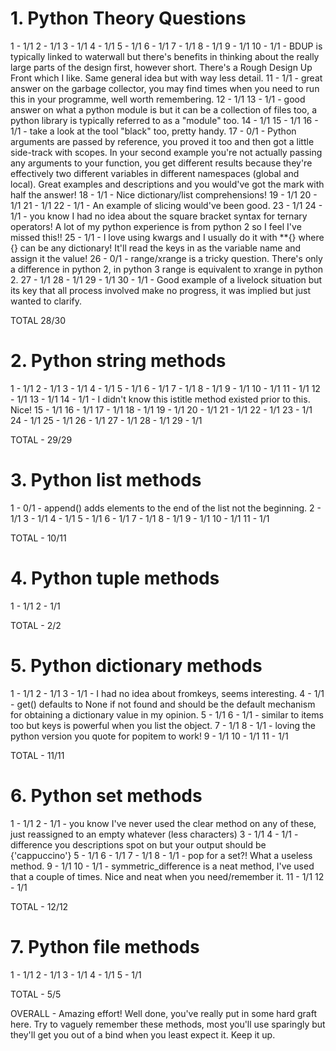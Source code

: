 # 1. Python Theory Questions

1 - 1/1
2 - 1/1
3 - 1/1
4 - 1/1
5 - 1/1
6 - 1/1
7 - 1/1
8 - 1/1
9 - 1/1
10 - 1/1 - BDUP is typically linked to waterwall but there's benefits in thinking about the really large parts of the design first, however short. There's a Rough Design Up Front which I like. Same general idea but with way less detail.
11 - 1/1 - great answer on the garbage collector, you may find times when you need to run this in your programme, well worth remembering.
12 - 1/1
13 - 1/1 - good answer on what a python module is but it can be a collection of files too, a python library is typically referred to as a "module" too.
14 - 1/1
15 - 1/1
16 - 1/1 - take a look at the tool "black" too, pretty handy.
17 - 0/1 - Python arguments are passed by reference, you proved it too and then got a little side-track with scopes. In your second example you're not actually passing any arguments to your function, you get different results because they're effectively two different variables in different namespaces (global and local). Great examples and descriptions and you would've got the mark with half the answer!
18 - 1/1 - Nice dictionary/list comprehensions!
19 - 1/1
20 - 1/1
21 - 1/1
22 - 1/1 - An example of slicing would've been good.
23 - 1/1
24 - 1/1 - you know I had no idea about the square bracket syntax for ternary operators! A lot of my python experience is from python 2 so I feel I've missed this!!
25 - 1/1 - I love using kwargs and I usually do it with **{} where {} can be any dictionary! It'll read the keys in as the variable name and assign it the value!
26 - 0/1 - range/xrange is a tricky question. There's only a difference in python 2, in python 3 range is equivalent to xrange in python 2.
27 - 1/1
28 - 1/1
29 - 1/1
30 - 1/1 - Good example of a livelock situation but its key that all process involved make no progress, it was implied but just wanted to clarify.

TOTAL 28/30

# 2. Python string methods

1 - 1/1
2 - 1/1
3 - 1/1
4 - 1/1
5 - 1/1
6 - 1/1
7 - 1/1
8 - 1/1
9 - 1/1
10 - 1/1
11 - 1/1
12 - 1/1
13 - 1/1
14 - 1/1 - I didn't know this istitle method existed prior to this. Nice!
15 - 1/1
16 - 1/1
17 - 1/1
18 - 1/1
19 - 1/1
20 - 1/1
21 - 1/1
22 - 1/1
23 - 1/1
24 - 1/1
25 - 1/1
26 - 1/1
27 - 1/1
28 - 1/1
29 - 1/1

TOTAL - 29/29

# 3. Python list methods

1 - 0/1 - append() adds elements to the end of the list not the beginning.
2 - 1/1
3 - 1/1
4 - 1/1
5 - 1/1
6 - 1/1
7 - 1/1
8 - 1/1
9 - 1/1
10 - 1/1
11 - 1/1

TOTAL - 10/11

# 4. Python tuple methods

1 - 1/1
2 - 1/1

TOTAL - 2/2

# 5. Python dictionary methods

1 - 1/1
2 - 1/1
3 - 1/1 - I had no idea about fromkeys, seems interesting.
4 - 1/1 - get() defaults to None if not found and should be the default mechanism for obtaining a dictionary value in my opinion.
5 - 1/1
6 - 1/1 - similar to items too but keys is powerful when you list the object.
7 - 1/1
8 - 1/1 - loving the python version you quote for popitem to work!
9 - 1/1
10 - 1/1
11 - 1/1

TOTAL - 11/11

# 6. Python set methods

1 - 1/1
2 - 1/1 - you know I've never used the clear method on any of these, just reassigned to an empty whatever (less characters)
3 - 1/1
4 - 1/1 - difference you descriptions spot on but your output should be {'cappuccino'}
5 - 1/1
6 - 1/1
7 - 1/1
8 - 1/1 - pop for a set?! What a useless method.
9 - 1/1
10 - 1/1 - symmetric_difference is a neat method, I've used that a couple of times. Nice and neat when you need/remember it.
11 - 1/1
12 - 1/1

TOTAL - 12/12

# 7. Python file methods

1 - 1/1
2 - 1/1
3 - 1/1
4 - 1/1
5 - 1/1

TOTAL - 5/5

OVERALL - Amazing effort! Well done, you've really put in some hard graft here. Try to vaguely remember these methods, most you'll use sparingly but they'll get you out of a bind when you least expect it. Keep it up.